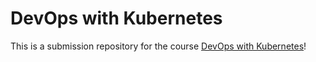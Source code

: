 # DevOps with Kubernetes

This is a submission repository for the course
[DevOps with Kubernetes](https://devopswithkubernetes.com/)!
